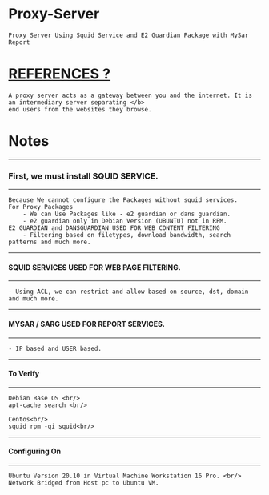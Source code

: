 # Proxy-Server
    Proxy Server Using Squid Service and E2 Guardian Package with MySar Report

# [REFERENCES ?](https://en.wikipedia.org/wiki/Proxy_server)
    A proxy server acts as a gateway between you and the internet. It is an intermediary server separating </b>
    end users from the websites they browse.

# Notes

-----------------------------------
### First, we must install SQUID SERVICE. <br/>
-----------------------------------

    Because We cannot configure the Packages without squid services. 
    For Proxy Packages
        - We can Use Packages like - e2 guardian or dans guardian.
        - e2 guardian only in Debian Version (UBUNTU) not in RPM.
    E2 GUARDIAN and DANSGUARDIAN USED FOR WEB CONTENT FILTERING
        - Filtering based on filetypes, download bandwidth, search patterns and much more.

-----------------------------------
#### SQUID SERVICES USED FOR WEB PAGE FILTERING. <br/>
-----------------------------------

    - Using ACL, we can restrict and allow based on source, dst, domain and much more.

-----------------------------------
#### MYSAR / SARG USED FOR REPORT SERVICES. <br/>
-----------------------------------

    - IP based and USER based.

-----------------------------------
#### To Verify
-----------------------------------

    Debian Base OS <br/>
    apt-cache search <br/>

    Centos<br/>
    squid rpm -qi squid<br/>

-----------------------------------
#### Configuring On
-----------------------------------

    Ubuntu Version 20.10 in Virtual Machine Workstation 16 Pro. <br/>
    Network Bridged from Host pc to Ubuntu VM.
